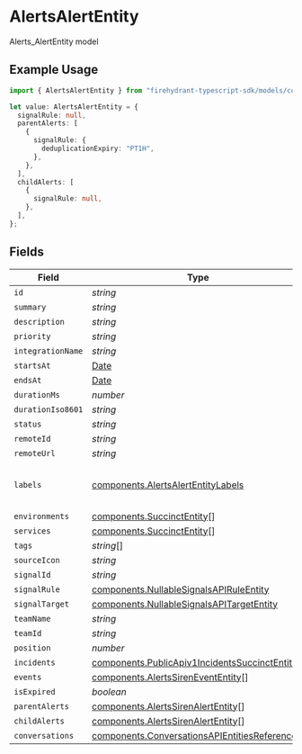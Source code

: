 # AlertsAlertEntity

Alerts_AlertEntity model

## Example Usage

```typescript
import { AlertsAlertEntity } from "firehydrant-typescript-sdk/models/components";

let value: AlertsAlertEntity = {
  signalRule: null,
  parentAlerts: [
    {
      signalRule: {
        deduplicationExpiry: "PT1H",
      },
    },
  ],
  childAlerts: [
    {
      signalRule: null,
    },
  ],
};
```

## Fields

| Field                                                                                                            | Type                                                                                                             | Required                                                                                                         | Description                                                                                                      |
| ---------------------------------------------------------------------------------------------------------------- | ---------------------------------------------------------------------------------------------------------------- | ---------------------------------------------------------------------------------------------------------------- | ---------------------------------------------------------------------------------------------------------------- |
| `id`                                                                                                             | *string*                                                                                                         | :heavy_minus_sign:                                                                                               | N/A                                                                                                              |
| `summary`                                                                                                        | *string*                                                                                                         | :heavy_minus_sign:                                                                                               | N/A                                                                                                              |
| `description`                                                                                                    | *string*                                                                                                         | :heavy_minus_sign:                                                                                               | N/A                                                                                                              |
| `priority`                                                                                                       | *string*                                                                                                         | :heavy_minus_sign:                                                                                               | N/A                                                                                                              |
| `integrationName`                                                                                                | *string*                                                                                                         | :heavy_minus_sign:                                                                                               | N/A                                                                                                              |
| `startsAt`                                                                                                       | [Date](https://developer.mozilla.org/en-US/docs/Web/JavaScript/Reference/Global_Objects/Date)                    | :heavy_minus_sign:                                                                                               | N/A                                                                                                              |
| `endsAt`                                                                                                         | [Date](https://developer.mozilla.org/en-US/docs/Web/JavaScript/Reference/Global_Objects/Date)                    | :heavy_minus_sign:                                                                                               | N/A                                                                                                              |
| `durationMs`                                                                                                     | *number*                                                                                                         | :heavy_minus_sign:                                                                                               | N/A                                                                                                              |
| `durationIso8601`                                                                                                | *string*                                                                                                         | :heavy_minus_sign:                                                                                               | N/A                                                                                                              |
| `status`                                                                                                         | *string*                                                                                                         | :heavy_minus_sign:                                                                                               | N/A                                                                                                              |
| `remoteId`                                                                                                       | *string*                                                                                                         | :heavy_minus_sign:                                                                                               | N/A                                                                                                              |
| `remoteUrl`                                                                                                      | *string*                                                                                                         | :heavy_minus_sign:                                                                                               | N/A                                                                                                              |
| `labels`                                                                                                         | [components.AlertsAlertEntityLabels](../../models/components/alertsalertentitylabels.md)                         | :heavy_minus_sign:                                                                                               | Arbitrary key:value pairs of labels.                                                                             |
| `environments`                                                                                                   | [components.SuccinctEntity](../../models/components/succinctentity.md)[]                                         | :heavy_minus_sign:                                                                                               | N/A                                                                                                              |
| `services`                                                                                                       | [components.SuccinctEntity](../../models/components/succinctentity.md)[]                                         | :heavy_minus_sign:                                                                                               | N/A                                                                                                              |
| `tags`                                                                                                           | *string*[]                                                                                                       | :heavy_minus_sign:                                                                                               | N/A                                                                                                              |
| `sourceIcon`                                                                                                     | *string*                                                                                                         | :heavy_minus_sign:                                                                                               | N/A                                                                                                              |
| `signalId`                                                                                                       | *string*                                                                                                         | :heavy_minus_sign:                                                                                               | N/A                                                                                                              |
| `signalRule`                                                                                                     | [components.NullableSignalsAPIRuleEntity](../../models/components/nullablesignalsapiruleentity.md)               | :heavy_minus_sign:                                                                                               | N/A                                                                                                              |
| `signalTarget`                                                                                                   | [components.NullableSignalsAPITargetEntity](../../models/components/nullablesignalsapitargetentity.md)           | :heavy_minus_sign:                                                                                               | N/A                                                                                                              |
| `teamName`                                                                                                       | *string*                                                                                                         | :heavy_minus_sign:                                                                                               | N/A                                                                                                              |
| `teamId`                                                                                                         | *string*                                                                                                         | :heavy_minus_sign:                                                                                               | N/A                                                                                                              |
| `position`                                                                                                       | *number*                                                                                                         | :heavy_minus_sign:                                                                                               | N/A                                                                                                              |
| `incidents`                                                                                                      | [components.PublicApiv1IncidentsSuccinctEntity](../../models/components/publicapiv1incidentssuccinctentity.md)[] | :heavy_minus_sign:                                                                                               | N/A                                                                                                              |
| `events`                                                                                                         | [components.AlertsSirenEventEntity](../../models/components/alertssirenevententity.md)[]                         | :heavy_minus_sign:                                                                                               | N/A                                                                                                              |
| `isExpired`                                                                                                      | *boolean*                                                                                                        | :heavy_minus_sign:                                                                                               | N/A                                                                                                              |
| `parentAlerts`                                                                                                   | [components.AlertsSirenAlertEntity](../../models/components/alertssirenalertentity.md)[]                         | :heavy_minus_sign:                                                                                               | N/A                                                                                                              |
| `childAlerts`                                                                                                    | [components.AlertsSirenAlertEntity](../../models/components/alertssirenalertentity.md)[]                         | :heavy_minus_sign:                                                                                               | N/A                                                                                                              |
| `conversations`                                                                                                  | [components.ConversationsAPIEntitiesReference](../../models/components/conversationsapientitiesreference.md)[]   | :heavy_minus_sign:                                                                                               | N/A                                                                                                              |
